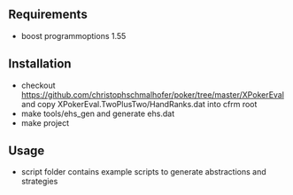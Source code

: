 ## Requirements
* boost programmoptions 1.55

## Installation
* checkout https://github.com/christophschmalhofer/poker/tree/master/XPokerEval and copy 
XPokerEval.TwoPlusTwo/HandRanks.dat into cfrm root
* make tools/ehs_gen and generate ehs.dat
* make project

## Usage
* script folder contains example scripts to generate abstractions and strategies

